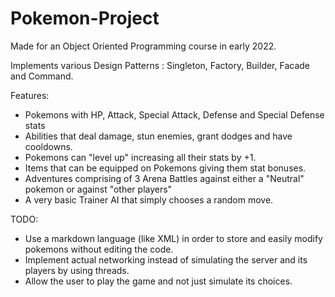 # Pokemon-Project

Made for an Object Oriented Programming course in early 2022.

Implements various Design Patterns : Singleton, Factory, Builder, Facade and Command.

Features:
- Pokemons with HP, Attack, Special Attack, Defense and Special Defense stats
- Abilities that deal damage, stun enemies, grant dodges and have cooldowns.
- Pokemons can "level up" increasing all their stats by +1.
- Items that can be equipped on Pokemons giving them stat bonuses.
- Adventures comprising of 3 Arena Battles against either a "Neutral" pokemon or against "other players"
- A very basic Trainer AI that simply chooses a random move.

TODO:
- Use a markdown language (like XML) in order to store and easily modify pokemons without editing the code.
- Implement actual networking instead of simulating the server and its players by using threads.
- Allow the user to play the game and not just simulate its choices.
